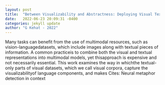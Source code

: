 ```yaml
---
layout: post
title:  "Between Visualizability and Abstractness: Deploying Visual Text to Detect Non-literal Language"
date:   2022-06-23 20:09:31 -0400
categories: jekyll update
author: "G Kehat - 2022"
---
```

Many tasks can benefit from the use of multimodal resources, such as vision-languagedatasets, which include images along with textual pieces of information. A common practiceis to combine both the visual and textual representations into multimodal models, yet thisapproach is expensive and not necessarily essential. This work examines the way in whichthe textual-only parts of visual datasets, which we call visual corpora, capture the visualizabilityof language components, and makes  Cites: Neural metaphor detection in context